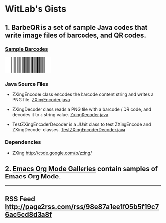 WitLab's Gists
================
## 1. BarbeQR is a set of sample Java codes that write image files of barcodes, and QR codes.
### [Sample Barcodes](./BarbeQR/BarbeQR-Samples.html)
![CodaBar Barcode](./BarbeQR/codabar-123456789.png)
### Java Source Files

* ZXingEncoder class encodes the barcode content string and writes a PNG file.
[ZXingEncoder.java](https://gist.github.com/witlab/6e62441333410e3fd65d)

* ZXingDecoder class reads a PNG file with a barcode / QR code, and decodes it to a string value.
[ZxingDecoder.java](https://gist.github.com/witlab/4aedde8fa566229bbeee)

* TestZXingEncoderDecoder is a JUnit class to test ZXingEncode and ZXingDecoder classes.
[TestZXingEncoderDecoder.java](https://gist.github.com/witlab/5ec411ee74c4409d0b7e)

### Dependencies
* ZXing http://code.google.com/p/zxing/

## 2. [Emacs Org Mode Galleries](./EmacsOrgMode/emacsOrgModeGalleries.html) contain samples of Emacs Org Mode. 


-------------
## RSS Feed http://page2rss.com/rss/98e87a1ee1f05b5f19c76ac5cd8d3a8f